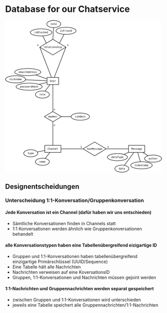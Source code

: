 # Database for our Chatservice

![ER-Diagramm](./diagrams/database-final.svg)

## Designentscheidungen

### Unterscheidung 1:1-Konversation/Gruppenkonversation

#### Jede Konversation ist ein Channel (dafür haben wir uns entschieden)

* Sämtliche Konversationen finden in Channels statt
* 1:1 Konversationen werden ähnlich wie Gruppenkonversationen behandelt

#### alle Konversationstypen haben eine Tabellenübergreifend eizigartige ID

* Gruppen und 1:1-Konversationen haben tabellenübergreifend einzigartige Primärschlüssel (UUID/Sequence)
* Eine Tabelle hält alle Nachrichten
* Nachrichten verweisen auf eine KoversationsID
* Gruppen, 1:1-Konversationen und Nachrichten müssen gejoint werden

#### 1:1-Nachrichten und Gruppennachrichten werden separat gespeichert

* zwischen Gruppen und 1:1-Konversationen wird unterschieden
* jeweils eine Tabelle speichert alle Gruppennachrichten/1:1-Nachrichten
